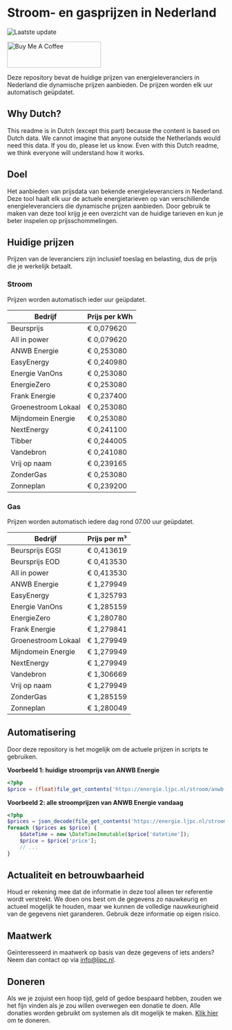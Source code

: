 # Stroom- en gasprijzen in Nederland

![Laatste update](https://img.shields.io/badge/laatste%20update-2025--03--16%2002%3A00%20CET-brightgreen)

<a href="https://www.buymeacoffee.com/Lars-" target="_blank"><img src="https://cdn.buymeacoffee.com/buttons/v2/default-orange.png" alt="Buy Me A Coffee" height="60" style="height: 60px !important;width: 217px !important;" ></a>

Deze repository bevat de huidige prijzen van energieleveranciers in Nederland die dynamische prijzen aanbieden. De prijzen worden elk uur automatisch geüpdatet.

## Why Dutch?

This readme is in Dutch (except this part) because the content is based on Dutch data. We cannot imagine that anyone outside the Netherlands would need this data. If you do, please let us know. Even with this Dutch readme, we think
everyone will understand how it works.

## Doel

Het aanbieden van prijsdata van bekende energieleveranciers in Nederland. Deze tool haalt elk uur de actuele energietarieven op van verschillende energieleveranciers die dynamische prijzen aanbieden. Door gebruik te maken van deze tool
krijg je een overzicht van de huidige tarieven en kun je beter inspelen op prijsschommelingen.

## Huidige prijzen

Prijzen van de leveranciers zijn inclusief toeslag en belasting, dus de prijs die je werkelijk betaalt.

### Stroom

Prijzen worden automatisch ieder uur geüpdatet.

 Bedrijf | Prijs per kWh 
---------|---------------
Beursprijs | € 0,079620
All in power | € 0,079620
ANWB Energie | € 0,253080
EasyEnergy | € 0,240980
Energie VanOns | € 0,253080
EnergieZero | € 0,253080
Frank Energie | € 0,237400
Groenestroom Lokaal | € 0,253080
Mijndomein Energie | € 0,253080
NextEnergy | € 0,241100
Tibber | € 0,244005
Vandebron | € 0,241080
Vrij op naam | € 0,239165
ZonderGas | € 0,253080
Zonneplan | € 0,239200


### Gas

Prijzen worden automatisch iedere dag rond 07.00 uur geüpdatet.

 Bedrijf | Prijs per m³ 
---------|--------------
Beursprijs EGSI | € 0,413619
Beursprijs EOD | € 0,413530
All in power | € 0,413530
ANWB Energie | € 1,279949
EasyEnergy | € 1,325793
Energie VanOns | € 1,285159
EnergieZero | € 1,280780
Frank Energie | € 1,279841
Groenestroom Lokaal | € 1,279949
Mijndomein Energie | € 1,279949
NextEnergy | € 1,279949
Vandebron | € 1,306669
Vrij op naam | € 1,279949
ZonderGas | € 1,285159
Zonneplan | € 1,280049


## Automatisering

Door deze repository is het mogelijk om de actuele prijzen in scripts te gebruiken.

**Voorbeeld 1: huidige stroomprijs van ANWB Energie**

```php
<?php
$price = (float)file_get_contents('https://energie.ljpc.nl/stroom/anwb-energie-nu.txt');

```

**Voorbeeld 2: alle stroomprijzen van ANWB Energie vandaag**

```php
<?php
$prices = json_decode(file_get_contents('https://energie.ljpc.nl/stroom/all-in-power-vandaag.json'),true);
foreach ($prices as $price) {
    $dateTime = new \DateTimeImmutable($price['datetime']);
    $price = $price['price'];
    // ...
}
```

## Actualiteit en betrouwbaarheid

Houd er rekening mee dat de informatie in deze tool alleen ter referentie wordt verstrekt. We doen ons best om de gegevens zo nauwkeurig en actueel mogelijk te houden, maar we kunnen de volledige nauwkeurigheid van de gegevens niet
garanderen. Gebruik deze informatie op eigen risico.

## Maatwerk

Geïnteresseerd in maatwerk op basis van deze gegevens of iets anders? Neem dan contact op
via [info@ljpc.nl](mailto:info@ljpc.nl?subject=Energie%20prijzen).

## Doneren

Als we je zojuist een hoop tijd, geld of gedoe bespaard hebben, zouden we het fijn vinden als je zou willen overwegen een
donatie te doen. Alle donaties worden gebruikt om systemen als dit mogelijk te
maken. [Klik hier](https://www.buymeacoffee.com/Lars-) om te doneren.
